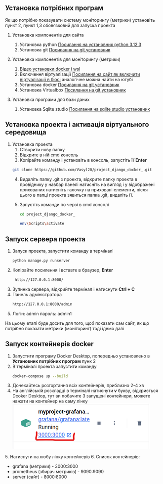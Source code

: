 ## Установка потрібних програм

Як що потрібно показувати систему моніторингу (метрики) установіть пункт 2,
пункт 1,3 обовязковий для запуска проекта 

1. Установка компонентів для сайта
    1. Установка python
    [Посилання на установник python 3.12.3](https://www.python.org/ftp/python/3.12.3/python-3.12.3-amd64.exe)
    2. Установка git [Посилання на git установник](https://github.com/git-for-windows/git/releases/download/v2.45.1.windows.1/Git-2.45.1-64-bit.exe)

2. Установка компонентів для моніторингу (метрики)
     1. [Відео установки docker і wsl](https://www.youtube.com/watch?v=goBwSrfEqBk&t=281s)
     2. Включення віртуалізації [Посилання на сайт як включити віртуалізації в біосі](https://daad.org.ua/13444-yak-vklyuchiti-virtualizatsiyu-v-bios-dokladna-instruktsiya.html)
    аналогічне можна найти на ютубі
    3. Установка docker [Посилання на git установник](https://desktop.docker.com/win/main/amd64/Docker%20Desktop%20Installer.exe?utm_source=docker&utm_medium=webreferral&utm_campaign=dd-smartbutton&utm_location=module&_gl=1*10x9x1*_ga*MTEyNDUzMTkwNS4xNzE2MjM3NTAy*_ga_XJWPQMJYHQ*MTcxNjk4OTUyNC4xNi4xLjE3MTY5ODk1MjguNTYuMC4w)
    4. Установка Virtualbox [Посилання на git установник](https://download.virtualbox.org/virtualbox/7.0.18/VirtualBox-7.0.18-162988-Win.exe)
 
3. Установка програми для бази даних
   1. Установка Sqlite studio [Посилання на sqlite studio установник](https://github.com/pawelsalawa/sqlitestudio/releases/download/3.4.4/SQLiteStudio-3.4.4-windows-x64-installer.exe) 

## Установка проекта і активація віртуального середовища

1. Установка проекта 
   1. Створити нову папку
   2. Відкрите в ній cmd консоль
   3. Копірайте команду і установіть в консоль, запустіть її **Enter**
   ```bash
   git clone https://github.com/Vasyl20/project_django_docker_.git
   ```
   4. Видаліть папку .git з проекта, відкрите папку проекта в провіднику у навбар панелі натисніть на вигляд і у відображені прихованих натисніть галочку на приховані елементи, після цього в папці проекта зявиться папка .git, видаліть її.

   5. Запустіть команди по черзі в cmd консолі
        ``` bash
        cd project_django_docker_
        ```
        ```bash
        env\Scripts\activate
        ```

## Запуск сервера проекта 

1. Запуск проекта, запустити команду в терміналі
     ```bash
     python manage.py runserver
     ```
2. Копірайте посилення і вставте в браузер, **Enter**
   ```bash
    http://127.0.0.1:8000/
    ```
3. Зупинка сервера, відкрийте термінал і натиснути **Ctrl + C**
4. Панель адміністратора 
    ```bash
    http://127.0.0.1:8000/admin
    ```
5. Логін: admin пароль: admin1
   
На цьому етапі буде досить для того, щоб показати сам сайт,
як що потрібно показати метрики (моніторинг) тоді ідемо далі

## Запуск контейнерів docker

1. Запустити програму Docker Desktop, попередньо установлено в **Установник потрібних програм** пунк 2
2. В терміналі проекта запустити команду
   ```bash
   docker-compose up --build
   ```
3. Дочекайтесь розгортання всіх контейнерів, приблизно 2-4 хв
4. На англійській розкладці в терміналі натиснути **v** букву, відкриється Dcoker Desktop, тут ви побачите 3 запущені контейнери, можете нажати на контейнер на саму лінку
   ![](.\myapp\static\png\172514.png)

5. Натиснути на любу лінку контейнерів
6. Список контейнерів:
   + grafana (метрики) - 3000:3000⁠  
   + prometheus (збирач метриків) - 9090:9090
   + server (сайт) - 8000:8000